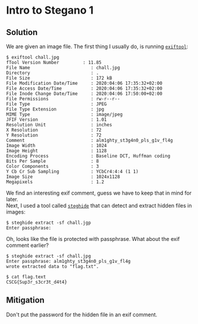 # Intro to Stegano 1

## Solution

We are given an image file. The first thing I usually do, is running [`exiftool`](https://exiftool.org/):
```
$ exiftool chall.jpg
fTool Version Number         : 11.85
File Name                       : chall.jpg
Directory                       : .
File Size                       : 172 kB
File Modification Date/Time     : 2020:04:06 17:35:32+02:00
File Access Date/Time           : 2020:04:06 17:35:32+02:00
File Inode Change Date/Time     : 2020:04:06 17:50:00+02:00
File Permissions                : rw-r--r--
File Type                       : JPEG
File Type Extension             : jpg
MIME Type                       : image/jpeg
JFIF Version                    : 1.01
Resolution Unit                 : inches
X Resolution                    : 72
Y Resolution                    : 72
Comment                         : alm1ghty_st3g4n0_pls_g1v_fl4g
Image Width                     : 1024
Image Height                    : 1128
Encoding Process                : Baseline DCT, Huffman coding
Bits Per Sample                 : 8
Color Components                : 3
Y Cb Cr Sub Sampling            : YCbCr4:4:4 (1 1)
Image Size                      : 1024x1128
Megapixels                      : 1.2
```

We find an interesting exif comment, guess we have to keep that in mind for later.
<br/>
Next, I used a tool called [`steghide`](http://steghide.sourceforge.net/) that can detect and extract hidden files in images:
```
$ steghide extract -sf chall.jgp
Enter passphrase:
```
Oh, looks like the file is protected with passphrase. What about the exif comment earlier?
```
$ steghide extract -sf chall.jpg
Enter passphrase: alm1ghty_st3g4n0_pls_g1v_fl4g
wrote extracted data to "flag.txt".
```

```
$ cat flag.text
CSCG{Sup3r_s3cr3t_d4t4}
```

## Mitigation

Don't put the password for the hidden file in an exif comment.
